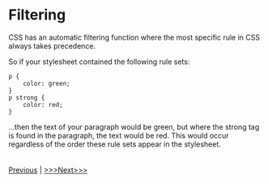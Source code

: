 
# Filtering

CSS has an automatic filtering function where the most specific rule in CSS always takes precedence. 

So if your stylesheet contained the following rule sets:

```
p {
	color: green;
}
p strong {
	color: red;
}
```
...then the text of your paragraph would be green, but where the strong tag is found in the paragraph, the text would be red. This would occur regardless of the order these rule sets appear in the stylesheet.
<br/>
<br/>
<br/>
[Previous](rules.md) | [>>>Next>>>](classes.md)